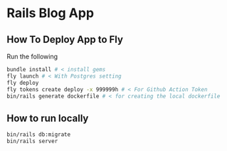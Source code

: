 # Rails Blog App

## How To Deploy App to Fly

Run the following

```bash
bundle install # < install gems
fly launch # < With Postgres setting
fly deploy
fly tokens create deploy -x 999999h # < For Github Action Token
bin/rails generate dockerfile # < for creating the local dockerfile
```

## How to run locally

```bash
bin/rails db:migrate
bin/rails server
```
